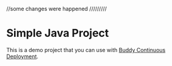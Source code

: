 //some changes were happened
/////////
# Simple Java Project
This is a demo project that you can use with [Buddy Continuous Deployment](https://buddy.works).
